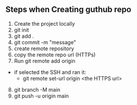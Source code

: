 ## Steps when Creating guthub repo

1. Create the project locally
2. git init
3. git add .
4. git commit -m "message"
5. create remote repository
6. copy the remote repo url (HTTPs)
7. Run git remote add origin <HTTPS URL>
- if selected the SSH and ran it:
  - git remote set-url origin \<the HTTPS url\>
8. git branch -M main
9. git push -u origin main
